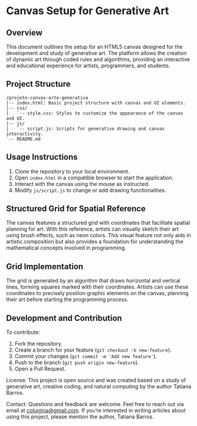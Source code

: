
# Canvas Setup for Generative Art

## Overview
This document outlines the setup for an HTML5 canvas designed for the development and study of generative art. The platform allows the creation of dynamic art through coded rules and algorithms, providing an interactive and educational experience for artists, programmers, and students.

## Project Structure
```
/projeto-canvas-arte-generativa
|-- index.html: Basic project structure with canvas and UI elements.
|-- css/
|   `-- style.css: Styles to customize the appearance of the canvas and UI.
|-- js/
|   `-- script.js: Scripts for generative drawing and canvas interactivity.
`-- README.md
```

## Usage Instructions
1. Clone the repository to your local environment.
2. Open `index.html` in a compatible browser to start the application.
3. Interact with the canvas using the mouse as instructed.
4. Modify `js/script.js` to change or add drawing functionalities.

## Structured Grid for Spatial Reference
The canvas features a structured grid with coordinates that facilitate spatial planning for art. With this reference, artists can visually sketch their art using brush effects, such as neon colors. This visual feature not only aids in artistic composition but also provides a foundation for understanding the mathematical concepts involved in programming.

## Grid Implementation
The grid is generated by an algorithm that draws horizontal and vertical lines, forming squares marked with their coordinates. Artists can use these coordinates to precisely position graphic elements on the canvas, planning their art before starting the programming process.

## Development and Contribution
To contribute:
1. Fork the repository.
2. Create a branch for your feature (`git checkout -b new-feature`).
3. Commit your changes (`git commit -m 'Add new feature'`).
4. Push to the branch (`git push origin new-feature`).
5. Open a Pull Request.

License:
This project is open source and was created based on a study of generative art, creative coding, and natural computing by the author Tatiana Barros. 

Contact:
Questions and feedback are welcome. 
Feel free to reach out via email at coluninja@gmail.com. 
If you’re interested in writing articles about using this project, please mention the author, Tatiana Barros.

